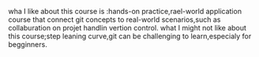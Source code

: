 wha I like about this course is :hands-on practice,rael-world application course that connect git concepts to real-world scenarios,such as collaburation on projet handlin vertion control.
what I might not like about this course;step leaning curve,git can be challenging to learn,especialy for begginners.

